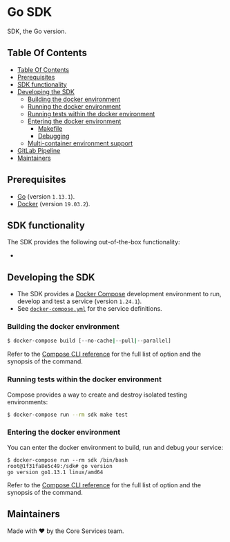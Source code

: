 # Go SDK

SDK, the Go version.

## Table Of Contents

- [Table Of Contents](#table-of-contents)
- [Prerequisites](#prerequisites)
- [SDK functionality](#sdk-functionality)
- [Developing the SDK](#developing-the-sdk)
    - [Building the docker environment](#building-the-docker-environment)
    - [Running the docker environment](#running-the-docker-environment)
    - [Running tests within the docker environment](#running-tests-within-the-docker-environment)
    - [Entering the docker environment](#entering-the-docker-environment)
        - [Makefile](#makefile)
        - [Debugging](#debugging)
    - [Multi-container environment support](#multi-container-environment-support)
- [GitLab Pipeline](#gitlab-pipeline)
- [Maintainers](#maintainers)

## Prerequisites

* [Go](https://golang.org) (version `1.13.1`).
* [Docker](https://www.docker.com/) (version `19.03.2`).

## SDK functionality

The SDK provides the following out-of-the-box functionality:

* <insert package here>

## Developing the SDK

* The SDK provides a [Docker
  Compose](https://docs.docker.com/compose/) development environment to
  run, develop and test a service (version `1.24.1`).
* See [`docker-compose.yml`](./docker-compose.yml) for the service definitions.

### Building the docker environment

```sh
$ docker-compose build [--no-cache|--pull|--parallel]
```

Refer to the
[Compose CLI reference](https://docs.docker.com/compose/reference/build/)
for the full list of option and the synopsis of the command.

### Running tests within the docker environment

Compose provides a way to create and destroy isolated testing environments:

```sh
$ docker-compose run --rm sdk make test
```

### Entering the docker environment

You can enter the docker environment to build, run and debug your service:

```
$ docker-compose run --rm sdk /bin/bash
root@1f31fa8e5c49:/sdk# go version
go version go1.13.1 linux/amd64
```

Refer to the
[Compose CLI reference](https://docs.docker.com/compose/reference/run/)
for the full list of option and the synopsis of the command.

## Maintainers

Made with ❤️  by the Core Services team.
